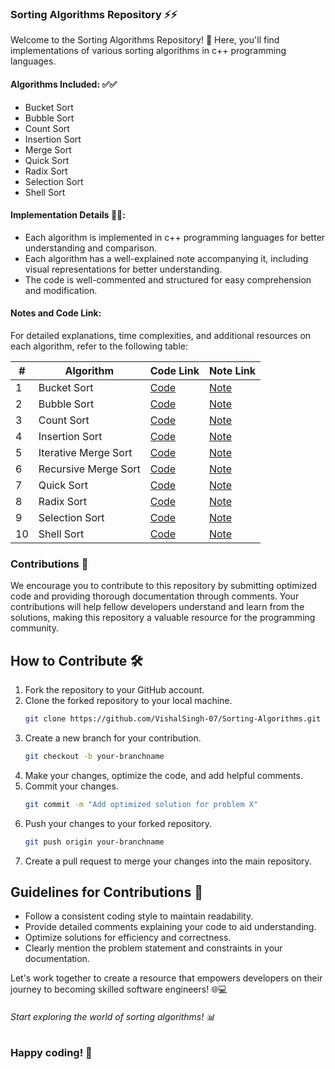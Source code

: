 ### Sorting Algorithms Repository ⚡⚡

Welcome to the Sorting Algorithms Repository! 🚀 Here, you'll find implementations of various sorting algorithms in c++ programming languages.

#### Algorithms Included: ✅✅
- Bucket Sort
- Bubble Sort
- Count Sort
- Insertion Sort
- Merge Sort
- Quick Sort
- Radix Sort
- Selection Sort
- Shell Sort

#### Implementation Details 🌟🌟:
- Each algorithm is implemented in c++ programming languages for better understanding and comparison.
- Each algorithm has a well-explained note accompanying it, including visual representations for better understanding.
- The code is well-commented and structured for easy comprehension and modification.


#### Notes and Code Link:
For detailed explanations, time complexities, and additional resources on each algorithm, refer to the following table:

| #  | Algorithm                  | Code Link                                             | Note Link                                        |
|----|----------------------------|------------------------------------------------------ |--------------------------------------------------|
| 1  | Bucket Sort                | [Code](./Bin%20or%20Bucket%20Sort/Bin_Sort.cpp)       | [Note](./Bin%20or%20Bucket%20Sort/Bin_Sort.md)   |
| 2  | Bubble Sort                | [Code](./Bubble%20Sort/Bubble_Sort.cpp)               | [Note](./Bubble%20Sort/Bubble_Sort.md)           |
| 3  | Count Sort                 | [Code](./Count%20Sort/Count_Sort.cpp)                 | [Note](./Count%20Sort/Count_Sort.md)             |
| 4  | Insertion Sort             | [Code](./Insertion%20Sort/Insertion_Sort.cpp)         | [Note](./Insertion%20Sort/Insertion_Sort.md)     |
| 5  | Iterative Merge Sort       | [Code](./Merge%20Sort/Iterative_Merge_Sort.cpp)       | [Note](./Merge%20Sort/Merge_Sort.md)             |
| 6  | Recursive Merge Sort       | [Code](./Merge%20Sort/Recursive_Merge_Sort.cpp)       | [Note](./Merge%20Sort/Merge_Sort.md)             |
| 7  | Quick Sort                 | [Code](./Quick%20Sort/Quick_Sort.cpp)                 | [Note](./Quick%20Sort/Quick_Sort.md)             |
| 8  | Radix Sort                 | [Code](./Radix%20Sort/Radix_Sort.cpp)                 | [Note](./Radix%20Sort/Radix_Sort.md)             |
| 9  | Selection Sort             | [Code](./Selection%20Sort/Selection_Sort.cpp)         | [Note](./Selection%20Sort/Selection_Sort.md)     |
| 10 | Shell Sort                 | [Code](./Shell%20Sort/Shell_Sort.cpp)                 | [Note](./Shell%20Sort/Shell_Sort.md)             |




### Contributions 🤝

We encourage you to contribute to this repository by submitting optimized code and providing thorough documentation through comments. Your contributions will help fellow developers understand and learn from the solutions, making this repository a valuable resource for the programming community.

## How to Contribute 🛠️

1. Fork the repository to your GitHub account.
2. Clone the forked repository to your local machine.
   ```bash
   git clone https://github.com/VishalSingh-07/Sorting-Algorithms.git
   ```
3. Create a new branch for your contribution.
   ```bash
   git checkout -b your-branchname
   ```
4. Make your changes, optimize the code, and add helpful comments.
5. Commit your changes.
   ```bash
   git commit -m "Add optimized solution for problem X"
   ```
6. Push your changes to your forked repository.
   ```bash
   git push origin your-branchname
   ```
7. Create a pull request to merge your changes into the main repository.

## Guidelines for Contributions 📝

- Follow a consistent coding style to maintain readability.
- Provide detailed comments explaining your code to aid understanding.
- Optimize solutions for efficiency and correctness.
- Clearly mention the problem statement and constraints in your documentation.

Let's work together to create a resource that empowers developers on their journey to becoming skilled software engineers! 🌐💻

###### Start exploring the world of sorting algorithms! 📊

### Happy coding! 🚀



